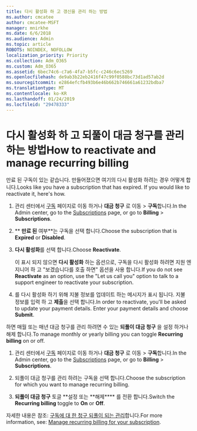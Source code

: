 ```yaml
---
title: 다시 활성화 하 고 갱신을 관리 하는 방법
ms.author: cmcatee
author: cmcatee-MSFT
manager: mnirkhe
ms.date: 6/6/2018
ms.audience: Admin
ms.topic: article
ROBOTS: NOINDEX, NOFOLLOW
localization_priority: Priority
ms.collection: Adm_O365
ms.custom: Adm_O365
ms.assetid: 6bec74c6-c7a6-4fa7-b5fc-c246c6ec5269
ms.openlocfilehash: de9ab3b22eb2416f47c99f0588bc73d1ad57ab2d
ms.sourcegitcommit: e2864efcfb493b6e46b662b746661a61232bdba7
ms.translationtype: MT
ms.contentlocale: ko-KR
ms.lasthandoff: 01/24/2019
ms.locfileid: "29478333"
---
```

# <a name="how-to-reactivate-and-manage-recurring-billing"></a><span data-ttu-id="eb6b2-102">다시 활성화 하 고 되풀이 대금 청구를 관리 하는 방법</span><span class="sxs-lookup"><span data-stu-id="eb6b2-102">How to reactivate and manage recurring billing</span></span>

<span data-ttu-id="eb6b2-p101">만료 된 구독이 있는 같습니다. 만들어졌으면 여기의 다시 활성화 하려는 경우 어떻게 합니다.</span><span class="sxs-lookup"><span data-stu-id="eb6b2-p101">Looks like you have a subscription that has expired. If you would like to reactivate it, here's how.</span></span>
  
1. <span data-ttu-id="eb6b2-105">관리 센터에서 [구독](https://go.microsoft.com/fwlink/p/?linkid=842054) 페이지로 이동 하거나 **대금 청구** 로 이동 \> **구독**합니다.</span><span class="sxs-lookup"><span data-stu-id="eb6b2-105">In the Admin center, go to the [Subscriptions](https://go.microsoft.com/fwlink/p/?linkid=842054) page, or go to **Billing** \> **Subscriptions**.</span></span>
    
2. <span data-ttu-id="eb6b2-106">\*\* **만료 된** 여부\*\*는 구독을 선택 합니다.</span><span class="sxs-lookup"><span data-stu-id="eb6b2-106">Choose the subscription that is **Expired** or **Disabled**.</span></span>
    
3. <span data-ttu-id="eb6b2-107">**다시 활성화**를 선택 합니다.</span><span class="sxs-lookup"><span data-stu-id="eb6b2-107">Choose **Reactivate**.</span></span>
    
    <span data-ttu-id="eb6b2-108">이 표시 되지 않으면 **다시 활성화** 하는 옵션으로, 구독을 다시 활성화 하려면 지원 엔지니어 하 고 "보겠습니다를 호출 하면" 옵션을 사용 합니다.</span><span class="sxs-lookup"><span data-stu-id="eb6b2-108">If you do not see **Reactivate** as an option, use the "Let us call you" option to talk to a support engineer to reactivate your subscription.</span></span> 
    
4. <span data-ttu-id="eb6b2-p102">를 다시 활성화 하기 위해 지불 정보를 업데이트 하는 메시지가 표시 됩니다. 지불 정보를 입력 하 고 **제출**을 선택 합니다.</span><span class="sxs-lookup"><span data-stu-id="eb6b2-p102">In order to reactivate, you'll be asked to update your payment details. Enter your payment details and choose **Submit**.</span></span>
    
<span data-ttu-id="eb6b2-111">하면 매월 또는 매년 대금 청구를 관리 하려면 수 있는 **되풀이 대금 청구** 을 설정 하거나 해제 합니다.</span><span class="sxs-lookup"><span data-stu-id="eb6b2-111">To manage monthly or yearly billing you can toggle **Recurring billing** on or off.</span></span> 
  
1. <span data-ttu-id="eb6b2-112">관리 센터에서 [구독](https://go.microsoft.com/fwlink/p/?linkid=842054) 페이지로 이동 하거나 **대금 청구** 로 이동 \> **구독**합니다.</span><span class="sxs-lookup"><span data-stu-id="eb6b2-112">In the Admin center, go to the [Subscriptions](https://go.microsoft.com/fwlink/p/?linkid=842054) page, or go to **Billing** \> **Subscriptions**.</span></span>
    
2. <span data-ttu-id="eb6b2-113">되풀이 대금 청구를 관리 하려는 구독을 선택 합니다.</span><span class="sxs-lookup"><span data-stu-id="eb6b2-113">Choose the subscription for which you want to manage recurring billing.</span></span>
    
3. <span data-ttu-id="eb6b2-114">**되풀이 대금 청구** 토글 \*\*설정 또는 \*\*해제\*\*\*\* 를 전환 합니다.</span><span class="sxs-lookup"><span data-stu-id="eb6b2-114">Switch the **Recurring billing** toggle to **On** or **Off**.</span></span>
    
<span data-ttu-id="eb6b2-115">자세한 내용은 참조: [구독에 대 한 청구 되풀이 되는 관리](https://support.office.com/article/8d83b530-f4ca-47f6-a666-e5791cbacc7e)합니다.</span><span class="sxs-lookup"><span data-stu-id="eb6b2-115">For more information, see: [Manage recurring billing for your subscription](https://support.office.com/article/8d83b530-f4ca-47f6-a666-e5791cbacc7e).</span></span>
  

